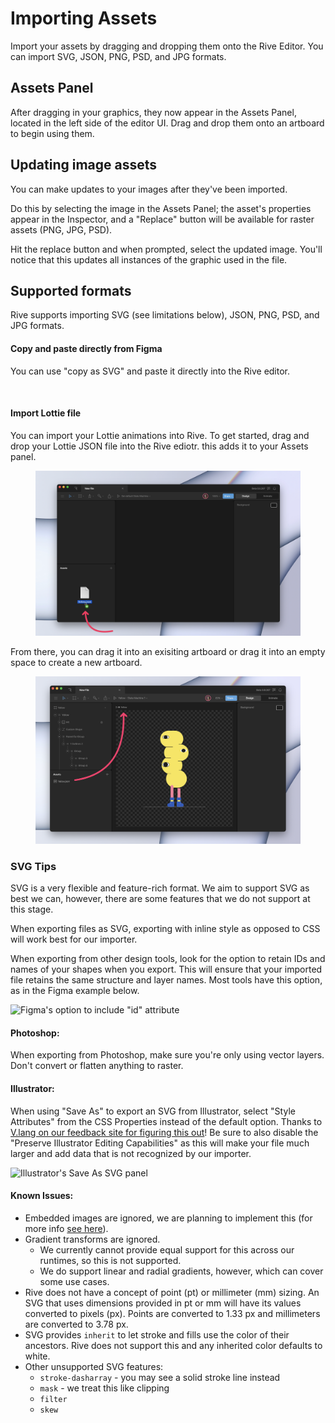 # Importing Assets

Import your assets by dragging and dropping them onto the Rive Editor. You can import SVG, JSON, PNG, PSD, and JPG formats.

## Assets Panel&#x20;

After dragging in your graphics, they now appear in the Assets Panel, located in the left side of the editor UI. Drag and drop them onto an artboard to begin using them.

## Updating image assets

You can make updates to your images after they've been imported.&#x20;

Do this by selecting the image in the Assets Panel; the asset's properties appear in the Inspector, and a "Replace" button will be available for raster assets (PNG, JPG, PSD).&#x20;

Hit the replace button and when prompted, select the updated image. You'll notice that this updates all instances of the graphic used in the file.&#x20;



## Supported formats

Rive supports importing SVG (see limitations below), JSON, PNG, PSD, and JPG formats.

#### Copy and paste directly from Figma

You can use "copy as SVG" and paste it directly into the Rive editor.

<figure><img src="../../.gitbook/assets/2023-04-13 14.06.20.gif" alt=""><figcaption></figcaption></figure>

#### Import Lottie file

You can import your Lottie animations into Rive. To get started, drag and drop your Lottie JSON file into the Rive ediotr. this adds it to your Assets panel.

<figure><img src="../../.gitbook/assets/CleanShot 2023-04-12 at 17.05.03@2x.png" alt=""><figcaption></figcaption></figure>

From there, you can drag it into an exisiting artboard or drag it into an empty space to create a new artboard.

<figure><img src="../../.gitbook/assets/CleanShot 2023-04-12 at 17.08.12@2x.png" alt=""><figcaption></figcaption></figure>

### SVG Tips

SVG is a very flexible and feature-rich format. We aim to support SVG as best we can, however, there are some features that we do not support at this stage.&#x20;

When exporting files as SVG, exporting with inline style as opposed to CSS will work best for our importer.

When exporting from other design tools, look for the option to retain IDs and names of your shapes when you export. This will ensure that your imported file retains the same structure and layer names. Most tools have this option, as in the Figma example below.

![Figma's option to include "id" attribute](../../.gitbook/assets/figma\_export\_id.png)

#### Photoshop:

When exporting from Photoshop, make sure you're only using vector layers. Don't convert or flatten anything to raster.

#### Illustrator:

When using "Save As" to export an SVG from Illustrator, select "Style Attributes" from the CSS Properties instead of the default option. Thanks to [V.lang on our feedback site for figuring this out](https://feedback.rive.app/122)! Be sure to also disable the "Preserve Illustrator Editing Capabilities" as this will make your file much larger and add data that is not recognized by our importer.&#x20;

![Illustrator's Save As SVG panel](<../../.gitbook/assets/image (2).png>)

#### Known Issues:&#x20;

* Embedded images are ignored, we are planning to implement this (for more info [see here](https://feedback.rive.app/69)).
* Gradient transforms are ignored.&#x20;
  * We currently cannot provide equal support for this across our runtimes, so this is not supported.
  * We do support linear and radial gradients, however, which can cover some use cases.
* Rive does not have a concept of point (pt) or millimeter (mm) sizing. An SVG that uses dimensions provided in pt or mm will have its values converted to pixels (px). Points are converted to 1.33 px and millimeters are converted to  3.78 px.&#x20;
* SVG provides `inherit` to let stroke and fills use the color of their ancestors. Rive does not support this and any inherited color defaults to white.
* Other unsupported SVG features:
  * `stroke-dasharray` - you may see a solid stroke line instead
  * `mask` -  we treat this like clipping
  * `filter`
  * `skew`
